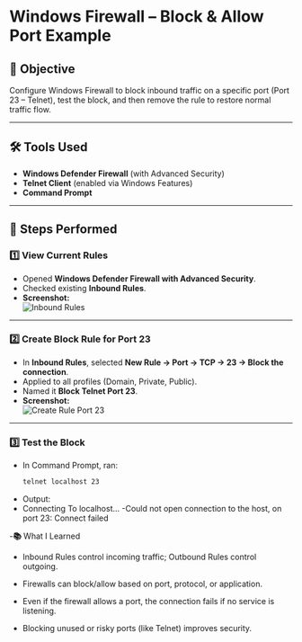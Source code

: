 # Windows Firewall – Block & Allow Port Example

## 📌 Objective
Configure Windows Firewall to block inbound traffic on a specific port (Port 23 – Telnet), test the block, and then remove the rule to restore normal traffic flow.

---

## 🛠 Tools Used
- **Windows Defender Firewall** (with Advanced Security)
- **Telnet Client** (enabled via Windows Features)
- **Command Prompt**

---

## 🔹 Steps Performed

### 1️⃣ View Current Rules
- Opened **Windows Defender Firewall with Advanced Security**.
- Checked existing **Inbound Rules**.
- **Screenshot:**  
  ![Inbound Rules](firewall_inbound_rules.png)

---

### 2️⃣ Create Block Rule for Port 23
- In **Inbound Rules**, selected **New Rule → Port → TCP → 23 → Block the connection**.
- Applied to all profiles (Domain, Private, Public).
- Named it **Block Telnet Port 23**.
- **Screenshot:**  
  ![Create Rule Port 23](firewall_create_rule_port23.png)

---

### 3️⃣ Test the Block
- In Command Prompt, ran:
  ```cmd
  telnet localhost 23
  
- Output:
- Connecting To localhost...
-Could not open connection to the host, on port 23: Connect failed



-**📚** What I Learned

 -   Inbound Rules control incoming traffic; Outbound Rules control outgoing.

 -    Firewalls can block/allow based on port, protocol, or application.

 -    Even if the firewall allows a port, the connection fails if no service is listening.

 -  Blocking unused or risky ports (like Telnet) improves security.


